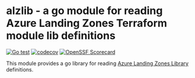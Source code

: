 # alzlib - a go module for reading Azure Landing Zones Terraform module lib definitions

[![Go test](https://github.com/Azure/alzlib/actions/workflows/go-test.yml/badge.svg)](https://github.com/Azure/alzlib/actions/workflows/go-test.yml) [![codecov](https://codecov.io/gh/Azure/alzlib/branch/main/graph/badge.svg?token=8A28XRERB2)](https://codecov.io/gh/Azure/alzlib)
[![OpenSSF Scorecard](https://api.scorecard.dev/projects/github.com/Azure/alzlib/badge)](https://scorecard.dev/viewer/?uri=github.com/Azure/alzlib)

This module provides a go library for reading [Azure Landing Zones Library](https://github.com/Azure/azure-landing-zones-library) definitions.
